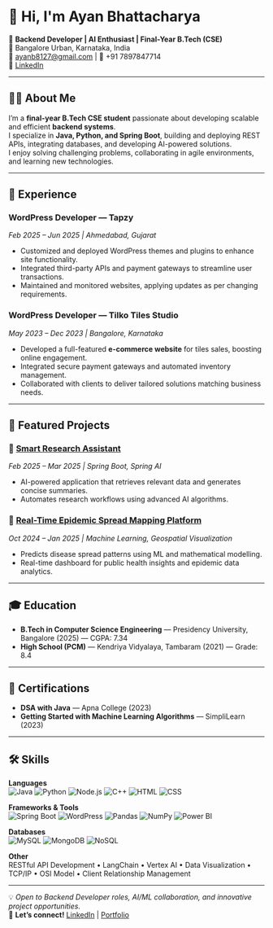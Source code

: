# 👋 Hi, I'm Ayan Bhattacharya  

🚀 **Backend Developer | AI Enthusiast | Final-Year B.Tech (CSE)**  
📍 Bangalore Urban, Karnataka, India  
📧 ayanb8127@gmail.com | 📱 +91 7897847714  
🔗 [LinkedIn](https://in/ayanbhattacharya789784) 

---

## 👨‍💻 About Me
I’m a **final-year B.Tech CSE student** passionate about developing scalable and efficient **backend systems**.  
I specialize in **Java, Python, and Spring Boot**, building and deploying REST APIs, integrating databases, and developing AI-powered solutions.  
I enjoy solving challenging problems, collaborating in agile environments, and learning new technologies.  

---

## 💼 Experience

### **WordPress Developer — Tapzy**  
*Feb 2025 – Jun 2025 | Ahmedabad, Gujarat*  
- Customized and deployed WordPress themes and plugins to enhance site functionality.  
- Integrated third-party APIs and payment gateways to streamline user transactions.  
- Maintained and monitored websites, applying updates as per changing requirements.  

### **WordPress Developer — Tilko Tiles Studio**  
*May 2023 – Dec 2023 | Bangalore, Karnataka*  
- Developed a full-featured **e-commerce website** for tiles sales, boosting online engagement.  
- Integrated secure payment gateways and automated inventory management.  
- Collaborated with clients to deliver tailored solutions matching business needs.  

---

## 🚀 Featured Projects

### 🔹 [Smart Research Assistant](https://github.com/ayanbhatta/Research-Assistant-Extention)
*Feb 2025 – Mar 2025 | Spring Boot, Spring AI*  
- AI-powered application that retrieves relevant data and generates concise summaries.  
- Automates research workflows using advanced AI algorithms.  

### 🔹 [Real-Time Epidemic Spread Mapping Platform](https://github.com/ayanbhatta/Real-Time-Mapping-Of-Epidemic-Spread)  
*Oct 2024 – Jan 2025 | Machine Learning, Geospatial Visualization*  
- Predicts disease spread patterns using ML and mathematical modelling.  
- Real-time dashboard for public health insights and epidemic data analytics.  

---

## 🎓 Education
- **B.Tech in Computer Science Engineering** — Presidency University, Bangalore (2025) — CGPA: 7.34  
- **High School (PCM)** — Kendriya Vidyalaya, Tambaram (2021) — Grade: 8.4  

---

## 📜 Certifications
- **DSA with Java** — Apna College (2023)  
- **Getting Started with Machine Learning Algorithms** — SimpliLearn (2023)  

---

## 🛠️ Skills

**Languages**  
![Java](https://img.shields.io/badge/Java-ED8B00?style=flat&logo=java&logoColor=white)
![Python](https://img.shields.io/badge/Python-3776AB?style=flat&logo=python&logoColor=white)
![Node.js](https://img.shields.io/badge/Node.js-339933?style=flat&logo=node-dot-js&logoColor=white)
![C++](https://img.shields.io/badge/C%2B%2B-00599C?style=flat&logo=cplusplus&logoColor=white)
![HTML](https://img.shields.io/badge/HTML5-E34F26?style=flat&logo=html5&logoColor=white)
![CSS](https://img.shields.io/badge/CSS3-1572B6?style=flat&logo=css3&logoColor=white)

**Frameworks & Tools**  
![Spring Boot](https://img.shields.io/badge/Spring%20Boot-6DB33F?style=flat&logo=spring&logoColor=white)
![WordPress](https://img.shields.io/badge/WordPress-21759B?style=flat&logo=wordpress&logoColor=white)
![Pandas](https://img.shields.io/badge/Pandas-150458?style=flat&logo=pandas&logoColor=white)
![NumPy](https://img.shields.io/badge/NumPy-013243?style=flat&logo=numpy&logoColor=white)
![Power BI](https://img.shields.io/badge/Power%20BI-F2C811?style=flat&logo=powerbi&logoColor=black)

**Databases**  
![MySQL](https://img.shields.io/badge/MySQL-005C84?style=flat&logo=mysql&logoColor=white)
![MongoDB](https://img.shields.io/badge/MongoDB-4EA94B?style=flat&logo=mongodb&logoColor=white)
![NoSQL](https://img.shields.io/badge/NoSQL-005571?style=flat)

**Other**  
RESTful API Development • LangChain • Vertex AI • Data Visualization • TCP/IP • OSI Model • Client Relationship Management  

---

💡 *Open to Backend Developer roles, AI/ML collaboration, and innovative project opportunities.*  
📩 **Let’s connect!** [LinkedIn](https://in/ayanbhattacharya789784) | [Portfolio](http://troyeeboutique.com/)  
